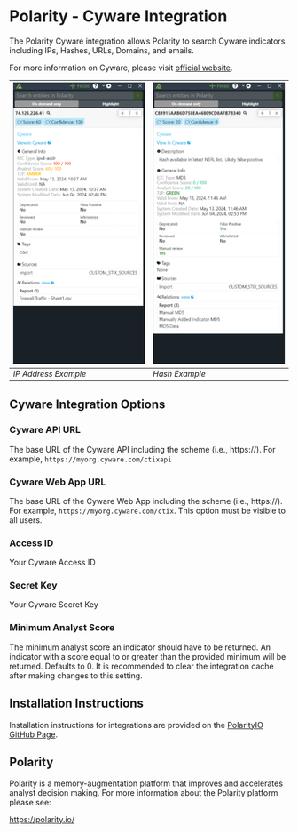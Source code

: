 # Polarity - Cyware Integration

The Polarity Cyware integration allows Polarity to search Cyware indicators including IPs, Hashes, URLs, Domains, and emails.

For more information on Cyware, please visit [official website](https://www.cyware.com/).

| ![](./assets/integration-example-ip.png) | ![](./assets/integration-example-hash.png) |
|------------------------------------------|--------------------------------------------|
| *IP Address Example*                     | *Hash Example*                             |

## Cyware Integration Options
### Cyware API URL
The base URL of the Cyware API including the scheme (i.e., https://). For example, `https://myorg.cyware.com/ctixapi`

### Cyware Web App URL
The base URL of the Cyware Web App including the scheme (i.e., https://). For example, `https://myorg.cyware.com/ctix`. This option must be visible to all users.

### Access ID
Your Cyware Access ID

### Secret Key
Your Cyware Secret Key

### Minimum Analyst Score

The minimum analyst score an indicator should have to be returned. An indicator with a score equal to or greater than the provided minimum will be returned. Defaults to 0. It is recommended to clear the integration cache after making changes to this setting.

## Installation Instructions

Installation instructions for integrations are provided on the [PolarityIO GitHub Page](https://polarityio.github.io/).

## Polarity

Polarity is a memory-augmentation platform that improves and accelerates analyst decision making.  For more information about the Polarity platform please see:

https://polarity.io/
